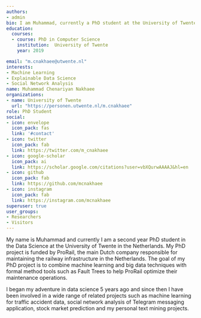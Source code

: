```yaml
---
authors:
- admin
bio: I am Muhammad, currently a PhD student at the University of Twente. I am mainly intereseted in football and then data science and machine learning.
education:
  courses:
  - course: PhD in Computer Science
    institution:  University of Twente
    year: 2019

email: "m.cnakhaee@utwente.nl"
interests:
- Machine Learning
- Explainable Data Science
- Social Network Analysis
name: Muhammad Chenariyan Nakhaee
organizations:
- name: University of Twente
  url: "https://personen.utwente.nl/m.cnakhaee"
role: PhD Student
social:
- icon: envelope
  icon_pack: fas
  link: '#contact'
- icon: twitter
  icon_pack: fab
  link: https://twitter.com/m_cnakhaee
- icon: google-scholar
  icon_pack: ai
  link: https://scholar.google.com/citations?user=vbXQurwAAAAJ&hl=en
- icon: github
  icon_pack: fab
  link: https://github.com/mcnakhaee
- icon: instagram
  icon_pack: fab
  link: https://instagram.com/mcnakhaee
superuser: true
user_groups:
- Researchers
- Visitors
---
```


My name is Muhammad and currently I am a second year PhD student in the Data Science at the University of Twente in the Netherlands. My PhD project is funded by ProRail, the main Dutch company responsible for maintaining the railway infrastructure in the Netherlands. The goal of my PhD  project is to combine machine learning and big data techniques with formal method tools such as Fault Trees to help ProRail optimize their maintenance operations. 

I began my adventure in data science 5 years ago and since then I have been involved in a wide range of related projects such as machine learning for traffic accident data, social network analysis of Telegram messaging application, stock market prediction and my personal text mining projects. 

